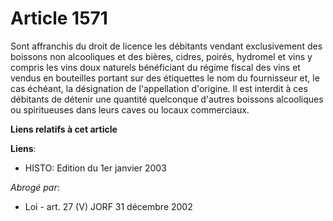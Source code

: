 # Article 1571

Sont affranchis du droit de licence les débitants vendant exclusivement des boissons non alcooliques et des bières, cidres,
poirés, hydromel et vins y compris les vins doux naturels bénéficiant du régime fiscal des vins et vendus en bouteilles
portant sur des étiquettes le nom du fournisseur et, le cas échéant, la désignation de l'appellation d'origine. Il est
interdit à ces débitants de détenir une quantité quelconque d'autres boissons alcooliques ou spiritueuses dans leurs caves ou
locaux commerciaux.

**Liens relatifs à cet article**

**Liens**:

  - HISTO: Edition du 1er janvier 2003

_Abrogé par_:

  - Loi - art. 27 (V) JORF 31 décembre 2002
